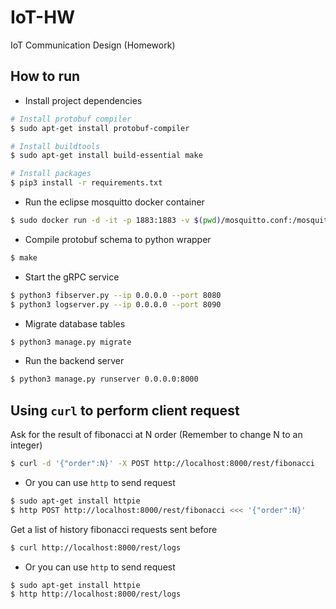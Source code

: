 # IoT-HW
 IoT Communication Design (Homework)

## How to run
- Install project dependencies
```bash
# Install protobuf compiler
$ sudo apt-get install protobuf-compiler

# Install buildtools
$ sudo apt-get install build-essential make

# Install packages
$ pip3 install -r requirements.txt
```
- Run the eclipse mosquitto docker container
```bash
$ sudo docker run -d -it -p 1883:1883 -v $(pwd)/mosquitto.conf:/mosquitto/config/mosquitto.conf eclipse-mosquitto
```
- Compile protobuf schema to python wrapper
```bash
$ make
```
- Start the gRPC service
```bash
$ python3 fibserver.py --ip 0.0.0.0 --port 8080
$ python3 logserver.py --ip 0.0.0.0 --port 8090
```
- Migrate database tables
```bash
$ python3 manage.py migrate
```
- Run the backend server
```bash
$ python3 manage.py runserver 0.0.0.0:8000
```

## Using `curl` to perform client request
Ask for the result of fibonacci at N order (Remember to change N to an integer)
```bash
$ curl -d '{"order":N}' -X POST http://localhost:8000/rest/fibonacci
```
- Or you can use `http` to send request
```bash
$ sudo apt-get install httpie
$ http POST http://localhost:8000/rest/fibonacci <<< '{"order":N}'
```

Get a list of history fibonacci requests sent before
```bash
$ curl http://localhost:8000/rest/logs
```
- Or you can use `http` to send request
```bash
$ sudo apt-get install httpie
$ http http://localhost:8000/rest/logs
```
